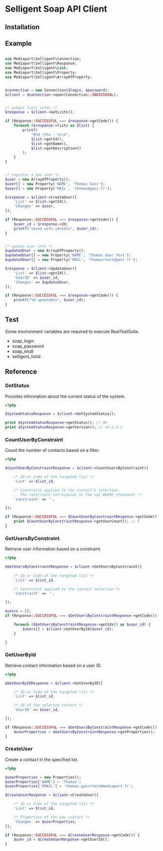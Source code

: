 # Selligent Soap API Client

## Installation

## Example

```php

use Mediapart\Selligent\Connection;
use Mediapart\Selligent\Response;
use Mediapart\Selligent\List;
use Mediapart\Selligent\Property;
use Mediapart\Selligent\ArrayOfProperty;


$connection = new Connection($login, $password);
$client = $connection->open(Connection::INDIVIDUAL);


/* output lists infos */
$response = $client->GetLists();

if (Response::SUCCESSFUL === $response->getCode()) {
    foreach ($response->lists as $list) {
        printf(
            "#%d \t%s - %s\n",
            $list->getId(),
            $list->getName(),
            $list->getDescription()
        );
    }
}


/* register a new user */
$user = new ArrayOfProperty();
$user[] = new Property('NAME', 'Thomas Gasc');
$user[] = new Property('MAIL', 'thomas@gasc.fr');

$response = $client->CreateUser([
    'List' => $list->getId(),
    'Changes' => $user,
]);

if (Response::SUCCESSFUL === $response->getCode()) {
    $user_id = $response->ID;
    printf("saved with id=%d\n", $user_id);
}


/* update user info */
$updatedUser = new ArrayOfProperty();
$updatedUser[] = new Property('NAME', 'Thomas Gasc Test');
$updatedUser[] = new Property('MAIL', 'thomas+test@gasc.fr');

$response = $client->UpdateUser([
    'List' => $list->getId(),
    'UserID' => $user_id,
    'Changes' => $updatedUser,
]);

if (Response::SUCCESSFUL === $response->getCode()) {
    printf("%d updated\n", $user_id);
}
```

## Test

Some environment variables are required to execute RealTestSuite.

- soap_login
- soap_password
- soap_wsdl
- selligent_listid


## Reference

### GetStatus

Provides information about the current status of the system.

```php
<?php

$SystemStatusResponse = $client->GetSystemStatus();

print $SystemStatusResponse->getStatus(); // OK
print $SystemStatusResponse->getVersion(); // v6.2.5.1

```

### CountUserByConstraint

Count the number of contacts based on a filter.

```php
<?php

$CountUserByConstraintResponse = $client->CountUsersByConstraint([

    /* ID or Code of the targeted list */
    'List' => $list_id,

    /* Constraint applied to the contact’s selection. 
       The constraint corresponds to the sql WHERE statement */
    'Constraint' => '',

]);

if (Response::SUCCESSFUL === $CountUserByConstraintResponse->getCode()) {
    print $CountUserByConstraintResponse->getUserCount(); // 5
}

```

### GetUsersByConstraint

Retrieve user information based on a constraint.

```php
<?php

$GetUsersByConstraintResponse = $client->GetUsersByConstraint([
    
    /* ID or Code of the targeted list */
    'List' => $list_id,

    /* Constraint applied to the contact selection */
    'Constraint' => '',

]);

$users = [];
if (Response::SUCCESSFUL === $GetUsersByConstraintResponse->getCode()) {

    foreach ($GetUsersByConstraintResponse->getIds() as $user_id) {
        $users[] = $client->GetUserById($user_id);
    }

}

```

### GetUserById

Retrieve contact information based on a user ID.

```php
<?php

$GetUserByIDResponse = $client->GetUserByID([

    /* ID or Code of the targeted list */
    'List' => $list_id,

    /* ID of the selected contact */
    'UserID' => $user_id,

]);

if (Response::SUCCESSFUL === $GetUsersByConstraintResponse->getCode()) {
    $userProperties = $GetUsersByConstraintResponse->getProperties();
}

```
### CreateUser

Create a contact in the specified list.

```php
<?php

$userProperties = new Properties();
$userProperties['NAME'] = 'Thomas';
$userProperties['EMAIL'] = 'thomas.gasc+test@mediapart.fr';

$CreateUserResponse = $client->CreateUser([

    /* ID or Code of the targeted list */
    'List' => $list_id,

    /* Properties of the new contact */
    'Changes' => $userProperties,
]);

if (Response::SUCCESSFUL === $CreateUserResponse->getCode()) {
    $user_id = $CreateUserResponse->getUserId();
}

```

